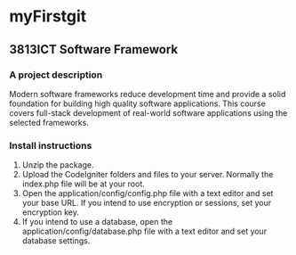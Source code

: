 # myFirstgit
## 3813ICT Software Framework
### A project description
Modern software frameworks reduce development time and provide a solid foundation for building high quality software applications. This course covers full-stack development of real-world software applications using the selected frameworks.
### Install instructions 
1. Unzip the package.
2. Upload the CodeIgniter folders and files to your server. Normally the index.php file will be at your root.
3. Open the application/config/config.php file with a text editor and set your base URL. If you intend to use encryption or sessions, set your encryption key.
4. If you intend to use a database, open the application/config/database.php file with a text editor and set your database settings.
